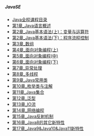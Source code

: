 ##### JavaSE

- <a href="https://qq483942.github.io/JavaSE尚硅谷_宋红康/尚硅谷_宋红康_Java全程课程目录.pdf" target="_blank">Java全程课程目录</a>
- <a href="https://qq483942.github.io/JavaSE尚硅谷_宋红康/尚硅谷_宋红康_第1章_Java语言概述.pdf" target="_blank">第1章_Java语言概述</a>
- <a href="https://qq483942.github.io/JavaSE尚硅谷_宋红康/尚硅谷_宋红康_第2章_Java基本语法(上)：变量与运算符.pdf" target="_blank">第2章_Java基本语法(上)：变量与运算符</a>
- <a href="https://qq483942.github.io/JavaSE尚硅谷_宋红康/尚硅谷_宋红康_第2章_Java基本语法(下)：程序流程控制.pdf" target="_blank">第2章_Java基本语法(下)：程序流程控制</a>
- <a href="https://qq483942.github.io/JavaSE尚硅谷_宋红康/尚硅谷_宋红康_第3章_数组.pdf" target="_blank">第3章_数组</a>
- <a href="https://qq483942.github.io/JavaSE尚硅谷_宋红康/尚硅谷_宋红康_第4章_面向对象编程(上).pdf" target="_blank">第4章_面向对象编程(上)</a>
- <a href="https://qq483942.github.io/JavaSE尚硅谷_宋红康/尚硅谷_宋红康_第5章_面向对象编程(中).pdf" target="_blank">第5章_面向对象编程(中)</a>
- <a href="https://qq483942.github.io/JavaSE尚硅谷_宋红康/尚硅谷_宋红康_第6章_面向对象编程(下).pdf" target="_blank">第6章_面向对象编程(下)</a>
- <a href="https://qq483942.github.io/JavaSE尚硅谷_宋红康/尚硅谷_宋红康_第7章_异常处理.pdf" target="_blank">第7章_异常处理</a>
- <a href="https://qq483942.github.io/JavaSE尚硅谷_宋红康/尚硅谷_宋红康_第8章_多线程.pdf" target="_blank">第8章_多线程</a>
- <a href="https://qq483942.github.io/JavaSE尚硅谷_宋红康/尚硅谷_宋红康_第9章_Java常用类.pdf" target="_blank">第9章_Java常用类</a>
- <a href="https://qq483942.github.io/JavaSE尚硅谷_宋红康/尚硅谷_宋红康_第10章_枚举类与注解.pdf" target="_blank">第10章_枚举类与注解</a>
- <a href="https://qq483942.github.io/JavaSE尚硅谷_宋红康/尚硅谷_宋红康_第11章_Java集合.pdf" target="_blank">第11章_Java集合</a>
- <a href="https://qq483942.github.io/JavaSE尚硅谷_宋红康/尚硅谷_宋红康_第12章_泛型.pdf" target="_blank">第12章_泛型</a>
- <a href="https://qq483942.github.io/JavaSE尚硅谷_宋红康/尚硅谷_宋红康_第13章_IO流.pdf" target="_blank">第13章_IO流</a>
- <a href="https://qq483942.github.io/JavaSE尚硅谷_宋红康/尚硅谷_宋红康_第14章_网络编程.pdf" target="_blank">第14章_网络编程</a>
- <a href="https://qq483942.github.io/JavaSE尚硅谷_宋红康/尚硅谷_宋红康_第15章_Java反射机制.pdf" target="_blank">第15章_Java反射机制</a>
- <a href="https://qq483942.github.io/JavaSE尚硅谷_宋红康/尚硅谷_宋红康_第16章_Java8的其它新特性.pdf" target="_blank">第16章_Java8的其它新特性</a>
- <a href="https://qq483942.github.io/JavaSE尚硅谷_宋红康/尚硅谷_宋红康_第17章_Java9&Java10&Java11新特性.pdf" target="_blank">第17章_Java9&Java10&Java11新特性</a>
